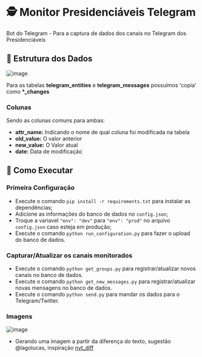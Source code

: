 # 🕵️ Monitor Presidenciáveis Telegram

Bot do Telegram - Para a captura de dados dos canais no Telegram dos Presidenciáveis

## 📝 Estrutura dos Dados

![image](https://user-images.githubusercontent.com/6977257/178580578-ced33dda-6617-4633-b268-8ec87fbf64c4.png)

Para as tabelas **telegram_entities** e **telegram_messages** possuímos 'copia' como **\*\_changes**

### Colunas

Sendo as colunas comuns para ambas:

- **attr_name:** Indicando o nome de qual coluna foi modificada na tabela
- **old_value:** O valor anterior
- **new_value:** O Valor atual
- **date:** Data de modificação

## 🏃 Como Executar

### Primeira Configuração

- Execute o comando `pip install -r requirements.txt` para instalar as dependências;
- Adicione as informações do banco de dados no `config.json`;
- Troque a variavel `"env": "dev"` para `"env": "prod"` no arquivo `config.json` caso esteja em produção;
- Execute o comando `python run_configuration.py` para fazer o upload do banco de dados.

### Capturar/Atualizar os canais monitorados

- Execute o comando `python get_groups.py` para registrar/atualizar novos canais no banco de dados.
- Execute o comando `python get_new_messages.py` para registrar/atualizar novas mensagens no banco de dados.
- Execute o comando `python send.py` para mandar os dados para o Telegram/Twitter.

### Imagens
![image](https://user-images.githubusercontent.com/6977257/179576428-fa9799c6-e776-4d1f-b321-6eaa00cfb529.png)
- Gerando uma imagem a partir da diferença do texto, sugestão @lagolucas, inspiração [nyt_diff](https://twitter.com/nyt_diff)
